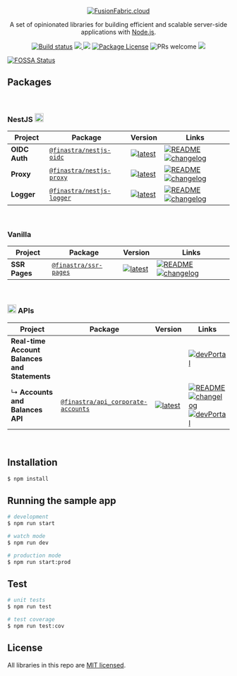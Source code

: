 <p align="center">
  <a href="https://www.fusionfabric.cloud/" target="blank"><img src="https://www.fusionfabric.cloud/sites/default/files/styles/banner_standard/public/image/2018-05/Fusion%20Operate%20Cloud%20%283%29.jpg"  alt="FusionFabric.cloud" /></a>
</p>
  
  <p align="center">A set of opinionated libraries for building efficient and scalable server-side applications with <a href="http://nodejs.org" target="blank">Node.js</a>.</p>
<p align="center">
  <a href="https://github.com/finastra/finastra-nodejs-libs/actions?query=workflow%3ABuild"><img src="https://github.com/finastra/finastra-nodejs-libs/workflows/Build/badge.svg" alt="Build status" /></a>
  <a href="https://codecov.io/gh/finastra/finastra-nodejs-libs">
  <img src="https://codecov.io/gh/finastra/finastra-nodejs-libs/branch/develop/graph/badge.svg" />
</a>
<a href="https://app.fossa.com/projects/git%2Bgithub.com%2FFinastra%2Ffinastra-nodejs-libs?ref=badge_shield" alt="FOSSA Status"><img src="https://app.fossa.com/api/projects/git%2Bgithub.com%2FFinastra%2Ffinastra-nodejs-libs.svg?type=shield"/></a>
  <a href="https://www.npmjs.com/~nestjscore"><img src="https://img.shields.io/npm/l/@nestjs/core.svg" alt="Package License" /></a>
  <img src="https://img.shields.io/badge/PRs-welcome-green" alt="PRs welcome"/>
  <a href="https://twitter.com/FinastraFS"><img src="https://img.shields.io/twitter/follow/FinastraFS.svg?style=social&label=Follow"></a>
</p>


[![FOSSA Status](https://app.fossa.com/api/projects/git%2Bgithub.com%2FFinastra%2Ffinastra-nodejs-libs.svg?type=large)](https://app.fossa.com/projects/git%2Bgithub.com%2FFinastra%2Ffinastra-nodejs-libs?ref=badge_large)

## Packages

<br/>

<h3> 
NestJS
<img src="https://nestjs.com/img/logo-small.svg" height="20" alt="Nest Logo" />
</h3>

| Project       | Package                                                                        | Version                                                                                                                         | Links                                                                                                                                                                             |
| ------------- | ------------------------------------------------------------------------------ | ------------------------------------------------------------------------------------------------------------------------------- | --------------------------------------------------------------------------------------------------------------------------------------------------------------------------------- |
| **OIDC Auth** | [`@finastra/nestjs-oidc`](https://npmjs.com/package/@finastra/nestjs-oidc)     | [![latest](https://img.shields.io/npm/v/@finastra/nestjs-oidc/latest.svg)](https://npmjs.com/package/@finastra/nestjs-oidc)     | [![README](https://img.shields.io/badge/README--green.svg)](/libs/oidc/README.md) [![changelog](https://img.shields.io/badge/changelog-%20-yellow)](./libs/oidc/CHANGELOG.md)     |
| **Proxy**     | [`@finastra/nestjs-proxy`](https://npmjs.com/package/@finastra/nestjs-proxy)   | [![latest](https://img.shields.io/npm/v/@finastra/nestjs-proxy/latest.svg)](https://npmjs.com/package/@finastra/nestjs-proxy)   | [![README](https://img.shields.io/badge/README--green.svg)](/libs/proxy/README.md) [![changelog](https://img.shields.io/badge/changelog-%20-yellow)](./libs/proxy/CHANGELOG.md)   |
| **Logger**    | [`@finastra/nestjs-logger`](https://npmjs.com/package/@finastra/nestjs-logger) | [![latest](https://img.shields.io/npm/v/@finastra/nestjs-logger/latest.svg)](https://npmjs.com/package/@finastra/nestjs-logger) | [![README](https://img.shields.io/badge/README--green.svg)](/libs/logger/README.md) [![changelog](https://img.shields.io/badge/changelog-%20-yellow)](./libs/logger/CHANGELOG.md) |

<br/>

### Vanilla

| Project       | Package                                                                | Version                                                                                                                 | Links                                                                                                                                                                                   |
| ------------- | ---------------------------------------------------------------------- | ----------------------------------------------------------------------------------------------------------------------- | --------------------------------------------------------------------------------------------------------------------------------------------------------------------------------------- |
| **SSR Pages** | [`@finastra/ssr-pages`](https://npmjs.com/package/@finastra/ssr-pages) | [![latest](https://img.shields.io/npm/v/@finastra/ssr-pages/latest.svg)](https://npmjs.com/package/@finastra/ssr-pages) | [![README](https://img.shields.io/badge/README--green.svg)](/libs/ssr-pages/README.md) [![changelog](https://img.shields.io/badge/changelog-%20-yellow)](./libs/ssr-pages/CHANGELOG.md) |

<br/>

<h3> 
<img src="https://developer.fusionfabric.cloud/assets/img/ffdc-logo.png" height="20" alt="FFDC Logo" />
  APIs
</h3>

| Project                                       | Package                                                                                          | Version                                                                                                                                           | Links                                                                                                                                                                                                                                                                                                                                                                                                          |
| --------------------------------------------- | ------------------------------------------------------------------------------------------------ | ------------------------------------------------------------------------------------------------------------------------------------------------- | -------------------------------------------------------------------------------------------------------------------------------------------------------------------------------------------------------------------------------------------------------------------------------------------------------------------------------------------------------------------------------------------------------------- |
| **Real-time Account Balances and Statements** |                                                                                                  |                                                                                                                                                   | [![devPortal](https://img.shields.io/badge/DevPortal-%20-blue)](https://developer.fusionfabric.cloud/solution/real-time-account-balances-and-statement)                                                                                                                                                                                                                                                        |
| ↳ **Accounts and Balances API**               | [`@finastra/api_corporate-accounts`](https://npmjs.com/package/@finastra/api_corporate-accounts) | [![latest](https://img.shields.io/npm/v/@finastra/api_corporate-accounts/latest.svg)](https://npmjs.com/package/@finastra/api_corporate-accounts) | [![README](https://img.shields.io/badge/README--green.svg)](/libs/ffdc-apis/corporate-accounts/README.md) [![changelog](https://img.shields.io/badge/changelog-%20-yellow)](./libs/ffdc-apis/corporate-accounts/CHANGELOG.md) [![devPortal](https://img.shields.io/badge/DevPortal-%20-blue)](https://developer.fusionfabric.cloud/api/corporate-accounteinfo-me-v1-831cb09d-cc10-4772-8ed5-8a6b72ec8e01/docs) |

<br/>

## Installation

```bash
$ npm install
```

## Running the sample app

```bash
# development
$ npm run start

# watch mode
$ npm run dev

# production mode
$ npm run start:prod
```

## Test

```bash
# unit tests
$ npm run test

# test coverage
$ npm run test:cov
```

## License

All libraries in this repo are [MIT licensed](LICENSE).
